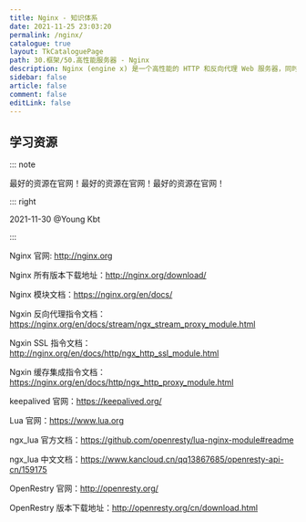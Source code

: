 ```yaml
---
title: Nginx - 知识体系
date: 2021-11-25 23:03:20
permalink: /nginx/
catalogue: true
layout: TkCataloguePage
path: 30.框架/50.高性能服务器 - Nginx
description: Nginx (engine x) 是一个高性能的 HTTP 和反向代理 Web 服务器，同时也提供了 IMAP/POP3/SMTP 服务。
sidebar: false
article: false
comment: false
editLink: false
---
```


## 学习资源

::: note

最好的资源在官网！最好的资源在官网！最好的资源在官网！

::: right

2021-11-30 @Young Kbt

:::

Nginx 官网: <http://nginx.org>

Nginx 所有版本下载地址：<http://nginx.org/download/>

Nginx 模块文档：<https://nginx.org/en/docs/>

Ngxin 反向代理指令文档：<https://nginx.org/en/docs/stream/ngx_stream_proxy_module.html>

Ngxin SSL 指令文档：<http://nginx.org/en/docs/http/ngx_http_ssl_module.html>

Ngxin 缓存集成指令文档：<https://nginx.org/en/docs/http/ngx_http_proxy_module.html>

keepalived 官网：<https://keepalived.org/>

Lua 官网：<https://www.lua.org>

ngx_lua 官方文档：<https://github.com/openresty/lua-nginx-module#readme>

ngx_lua 中文文档：<https://www.kancloud.cn/qq13867685/openresty-api-cn/159175>

OpenRestry 官网：<http://openresty.org/>

OpenRestry 版本下载地址：<http://openresty.org/cn/download.html>
